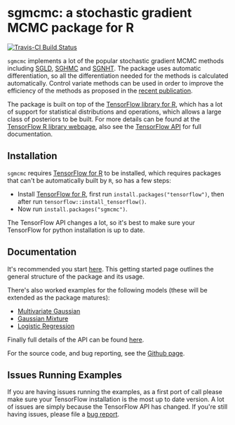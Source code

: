 # sgmcmc: a stochastic gradient MCMC package for R

[![Travis-CI Build Status](https://travis-ci.org/STOR-i/sgmcmc.svg?branch=master)](https://travis-ci.org/STOR-i/sgmcmc)

`sgmcmc` implements a lot of the popular stochastic gradient MCMC methods including [SGLD](http://people.ee.duke.edu/~lcarin/398_icmlpaper.pdf), [SGHMC](https://arxiv.org/pdf/1402.4102v2.pdf) and [SGNHT](http://papers.nips.cc/paper/5592-bayesian-sampling-using-stochastic-gradient-thermostats.pdf). The package uses automatic differentiation, so all the differentiation needed for the methods is calculated automatically. Control variate methods can be used in order to improve the efficiency of the methods as proposed in the [recent publication](https://github.com/jbaker92/stochasticGradientMCMC).

The package is built on top of the [TensorFlow library for R](https://tensorflow.rstudio.com/), which has a lot of support for statistical distributions and operations, which allows a large class of posteriors to be built. For more details can be found at the [TensorFlow R library webpage](https://tensorflow.rstudio.com/), also see the [TensorFlow API](https://www.tensorflow.org/api_docs/) for full documentation.

## Installation

`sgmcmc` requires [TensorFlow for R](https://github.com/rstudio/tensorflow) to be installed, which requires packages that can't be automatically built by `R`, so has a few steps:
- Install [TensorFlow for R](https://github.com/rstudio/tensorflow), first run `install.packages("tensorflow")`, then after run `tensorflow::install_tensorflow()`.
- Now run `install.packages("sgmcmc")`.

The TensorFlow API changes a lot, so it's best to make sure your TensorFlow for python installation is up to date.

## Documentation

It's recommended you start [here](https://stor-i.github.io/sgmcmc///articles/sgmcmc.html). This getting started page outlines the general structure of the package and its usage.

There's also worked examples for the following models (these will be extended as the package matures):
 - [Multivariate Gaussian](https://stor-i.github.io/sgmcmc///articles/mvGauss.html)
 - [Gaussian Mixture](https://stor-i.github.io/sgmcmc///articles/gaussMixture.html)
 - [Logistic Regression](https://stor-i.github.io/sgmcmc///articles/logisticRegression.html)

Finally full details of the API can be found [here](https://stor-i.github.io/sgmcmc///reference/index.html).

For the source code, and bug reporting, see the [Github page](https://github.com/STOR-i/sgmcmc).

## Issues Running Examples

If you are having issues running the examples, as a first port of call please make sure your TensorFlow installation is the most up to date version. A lot of issues are simply because the TensorFlow API has changed. If you're still having issues, please file a [bug report](https://github.com/STOR-i/sgmcmc/issues).
